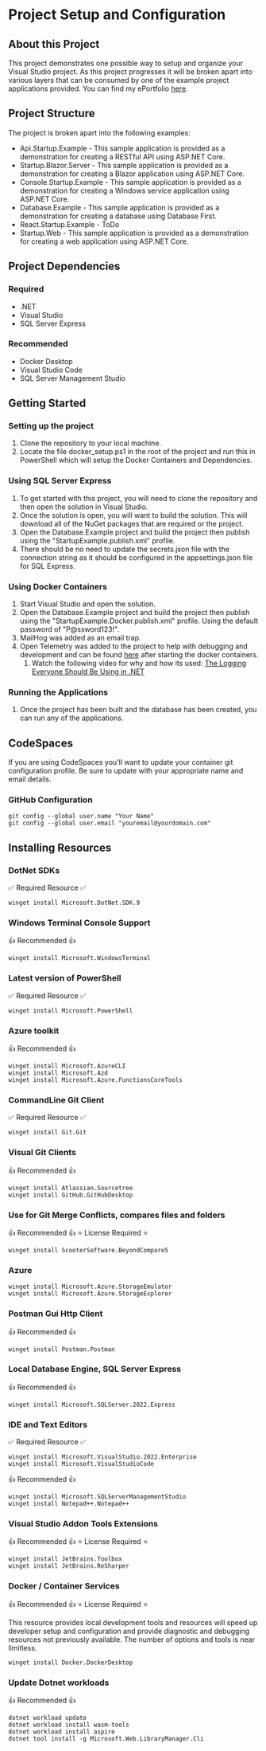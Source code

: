 # Project Setup and Configuration

## About this Project

This project demonstrates one possible way to setup and organize your Visual Studio project. As this project progresses it will be broken apart into various layers that can be consumed by one of the example project applications provided.
You can find my ePortfolio [here](https://github.com/MCLifeLeader/ePortfolio).

## Project Structure

The project is broken apart into the following examples:
- Api.Startup.Example - This sample application is provided as a demonstration for creating a RESTful API using ASP.NET Core.
- Startup.Blazor.Server - This sample application is provided as a demonstration for creating a Blazor application using ASP.NET Core.
- Console.Startup.Example - This sample application is provided as a demonstration for creating a Windows service application using ASP.NET Core.
- Database.Example - This sample application is provided as a demonstration for creating a database using Database First.
- React.Startup.Example - ToDo
- Startup.Web - This sample application is provided as a demonstration for creating a web application using ASP.NET Core.

## Project Dependencies
### Required
- .NET
- Visual Studio
- SQL Server Express

### Recommended
- Docker Desktop
- Visual Studio Code
- SQL Server Management Studio

## Getting Started
### Setting up the project
1. Clone the repository to your local machine.
2. Locate the file docker_setup.ps1 in the root of the project and run this in PowerShell which will setup the Docker Containers and Dependencies.

### Using SQL Server Express
1. To get started with this project, you will need to clone the repository and then open the solution in Visual Studio.
2. Once the solution is open, you will want to build the solution. This will download all of the NuGet packages that are required or the project.
3. Open the Database.Example project and build the project then publish using the "StartupExample.publish.xml" profile.
4. There should be no need to update the secrets.json file with the connection string as it should be configured in the appsettings.json file for SQL Express.

### Using Docker Containers
1. Start Visual Studio and open the solution.
2. Open the Database.Example project and build the project then publish using the "StartupExample.Docker.publish.xml" profile. Using the default password of "P@ssword123!".
3. MailHog was added as an email trap.
4. Open Telemetry was added to the project to help with debugging and development and can be found [here](http://localhost:4341/) after starting the docker containers.
   1. Watch the following video for why and how its used: [The Logging Everyone Should Be Using in .NET](https://www.youtube.com/watch?v=MHJ0BHfWhRw)

### Running the Applications
1. Once the project has been built and the database has been created, you can run any of the applications.

## CodeSpaces

If you are using CodeSpaces you'll want to update your container git configuration profile. Be sure to update with your appropriate name and email details.

### GitHub Configuration
```
git config --global user.name "Your Name"
git config --global user.email "youremail@yourdomain.com"
```

## Installing Resources

### DotNet SDKs

✅ Required Resource ✅

```
winget install Microsoft.DotNet.SDK.9
```
### Windows Terminal Console Support

👍 Recommended 👍

```
winget install Microsoft.WindowsTerminal
```

### Latest version of PowerShell

✅ Required Resource ✅

```
winget install Microsoft.PowerShell
```

### Azure toolkit

👍 Recommended 👍

```
winget install Microsoft.AzureCLI
winget install Microsoft.Azd
winget install Microsoft.Azure.FunctionsCoreTools
```

### CommandLine Git Client

✅ Required Resource ✅

```
winget install Git.Git
```

### Visual Git Clients

👍 Recommended 👍

```
winget install Atlassian.Sourcetree
winget install GitHub.GitHubDesktop
```

### Use for Git Merge Conflicts, compares files and folders

👍 Recommended 👍
⭐ License Required ⭐

```
winget install ScooterSoftware.BeyondCompare5
```

### Azure

```
winget install Microsoft.Azure.StorageEmulator
winget install Microsoft.Azure.StorageExplorer
```

### Postman Gui Http Client

👍 Recommended 👍

```
winget install Postman.Postman
```

### Local Database Engine, SQL Server Express

👍 Recommended 👍

```
winget install Microsoft.SQLServer.2022.Express
```

### IDE and Text Editors

✅ Required Resource ✅

```
winget install Microsoft.VisualStudio.2022.Enterprise
winget install Microsoft.VisualStudioCode
```

👍 Recommended 👍

```
winget install Microsoft.SQLServerManagementStudio
winget install Notepad++.Notepad++
```

### Visual Studio Addon Tools Extensions

👍 Recommended 👍
⭐ License Required ⭐

```
winget install JetBrains.Toolbox
winget install JetBrains.ReSharper
```

### Docker / Container Services

👍 Recommended 👍
⭐ License Required ⭐

This resource provides local development tools and resources will speed up developer setup and configuration and provide diagnostic and debugging resources not previously available. The number of options and tools is near limitless.

```
winget install Docker.DockerDesktop
```

### Update Dotnet workloads

👍 Recommended 👍

```
dotnet workload update
dotnet workload install wasm-tools
dotnet workload install aspire
dotnet tool install -g Microsoft.Web.LibraryManager.Cli
```
